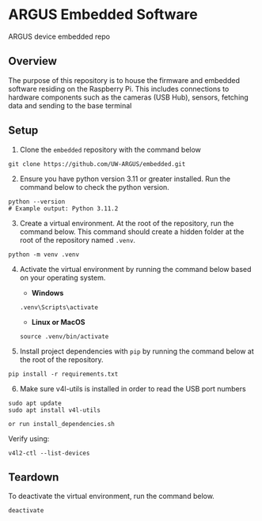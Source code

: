 # ARGUS Embedded Software
ARGUS device embedded repo

## Overview
The purpose of this repository is to house the firmware and embedded software residing on the Raspberry Pi.
This includes connections to hardware components such as the cameras (USB Hub), sensors, fetching data and sending to the base terminal

## Setup
1. Clone the `embedded` repository with the command below

```
git clone https://github.com/UW-ARGUS/embedded.git
```

2. Ensure you have python version 3.11 or greater installed. Run the command below to check the python version.
```
python --version
# Example output: Python 3.11.2
```

3. Create a virtual environment. At the root of the repository, run the command below. This command should create a hidden folder at the root of the repository named `.venv`.
```
python -m venv .venv
```

4. Activate the virtual environment by running the command below based on your operating system.

    - **Windows**
    ```
    .venv\Scripts\activate
    ```

    - **Linux or MacOS**
    ```
    source .venv/bin/activate
    ```

5. Install project dependencies with `pip` by running the command below at the root of the repository.
```
pip install -r requirements.txt
```

6. Make sure v4l-utils is installed in order to read the USB port numbers
```
sudo apt update
sudo apt install v4l-utils

or run install_dependencies.sh
```

Verify using:
```
v4l2-ctl --list-devices
```

## Teardown
To deactivate the virtual environment, run the command below.
```
deactivate
```